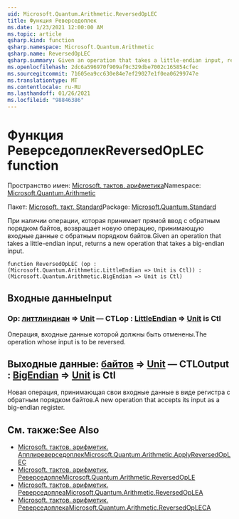 ```yaml
---
uid: Microsoft.Quantum.Arithmetic.ReversedOpLEC
title: Функция Реверседоплек
ms.date: 1/23/2021 12:00:00 AM
ms.topic: article
qsharp.kind: function
qsharp.namespace: Microsoft.Quantum.Arithmetic
qsharp.name: ReversedOpLEC
qsharp.summary: Given an operation that takes a little-endian input, returns a new operation that takes a big-endian input.
ms.openlocfilehash: 2dc6a596970f909af9c329dbe7002c165854cfec
ms.sourcegitcommit: 71605ea9cc630e84e7ef29027e1f0ea06299747e
ms.translationtype: MT
ms.contentlocale: ru-RU
ms.lasthandoff: 01/26/2021
ms.locfileid: "98846386"
---
```

# <a name="reversedoplec-function"></a><span data-ttu-id="b6cb9-102">Функция Реверседоплек</span><span class="sxs-lookup"><span data-stu-id="b6cb9-102">ReversedOpLEC function</span></span>

<span data-ttu-id="b6cb9-103">Пространство имен: [Microsoft. тактов. арифметика](xref:Microsoft.Quantum.Arithmetic)</span><span class="sxs-lookup"><span data-stu-id="b6cb9-103">Namespace: [Microsoft.Quantum.Arithmetic](xref:Microsoft.Quantum.Arithmetic)</span></span>

<span data-ttu-id="b6cb9-104">Пакет: [Microsoft. такт. Standard](https://nuget.org/packages/Microsoft.Quantum.Standard)</span><span class="sxs-lookup"><span data-stu-id="b6cb9-104">Package: [Microsoft.Quantum.Standard](https://nuget.org/packages/Microsoft.Quantum.Standard)</span></span>


<span data-ttu-id="b6cb9-105">При наличии операции, которая принимает прямой ввод с обратным порядком байтов, возвращает новую операцию, принимающую входные данные с обратным порядком байтов.</span><span class="sxs-lookup"><span data-stu-id="b6cb9-105">Given an operation that takes a little-endian input, returns a new operation that takes a big-endian input.</span></span>

```qsharp
function ReversedOpLEC (op : (Microsoft.Quantum.Arithmetic.LittleEndian => Unit is Ctl)) : (Microsoft.Quantum.Arithmetic.BigEndian => Unit is Ctl)
```


## <a name="input"></a><span data-ttu-id="b6cb9-106">Входные данные</span><span class="sxs-lookup"><span data-stu-id="b6cb9-106">Input</span></span>

### <a name="op--littleendian--unit--is-ctl"></a><span data-ttu-id="b6cb9-107">Op: [литтлиндиан](xref:Microsoft.Quantum.Arithmetic.LittleEndian) => [Unit](xref:microsoft.quantum.lang-ref.unit)  — CTL</span><span class="sxs-lookup"><span data-stu-id="b6cb9-107">op : [LittleEndian](xref:Microsoft.Quantum.Arithmetic.LittleEndian) => [Unit](xref:microsoft.quantum.lang-ref.unit)  is Ctl</span></span>

<span data-ttu-id="b6cb9-108">Операция, входные данные которой должны быть отменены.</span><span class="sxs-lookup"><span data-stu-id="b6cb9-108">The operation whose input is to be reversed.</span></span>



## <a name="output--bigendian--unit--is-ctl"></a><span data-ttu-id="b6cb9-109">Выходные данные: [байтов](xref:Microsoft.Quantum.Arithmetic.BigEndian) => [Unit](xref:microsoft.quantum.lang-ref.unit)  — CTL</span><span class="sxs-lookup"><span data-stu-id="b6cb9-109">Output : [BigEndian](xref:Microsoft.Quantum.Arithmetic.BigEndian) => [Unit](xref:microsoft.quantum.lang-ref.unit)  is Ctl</span></span>

<span data-ttu-id="b6cb9-110">Новая операция, принимающая свои входные данные в виде регистра с обратным порядком байтов.</span><span class="sxs-lookup"><span data-stu-id="b6cb9-110">A new operation that accepts its input as a big-endian register.</span></span>

## <a name="see-also"></a><span data-ttu-id="b6cb9-111">См. также:</span><span class="sxs-lookup"><span data-stu-id="b6cb9-111">See Also</span></span>

- [<span data-ttu-id="b6cb9-112">Microsoft. тактов. арифметик. Апплиреверседоплек</span><span class="sxs-lookup"><span data-stu-id="b6cb9-112">Microsoft.Quantum.Arithmetic.ApplyReversedOpLEC</span></span>](xref:Microsoft.Quantum.Arithmetic.ApplyReversedOpLEC)
- [<span data-ttu-id="b6cb9-113">Microsoft. тактов. арифметик. Реверседопле</span><span class="sxs-lookup"><span data-stu-id="b6cb9-113">Microsoft.Quantum.Arithmetic.ReversedOpLE</span></span>](xref:Microsoft.Quantum.Arithmetic.ReversedOpLE)
- [<span data-ttu-id="b6cb9-114">Microsoft. тактов. арифметик. Реверседоплеа</span><span class="sxs-lookup"><span data-stu-id="b6cb9-114">Microsoft.Quantum.Arithmetic.ReversedOpLEA</span></span>](xref:Microsoft.Quantum.Arithmetic.ReversedOpLEA)
- [<span data-ttu-id="b6cb9-115">Microsoft. тактов. арифметик. Реверседоплека</span><span class="sxs-lookup"><span data-stu-id="b6cb9-115">Microsoft.Quantum.Arithmetic.ReversedOpLECA</span></span>](xref:Microsoft.Quantum.Arithmetic.ReversedOpLECA)